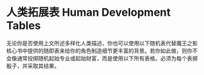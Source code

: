# 人类拓展表 Human Development Tables

无论你是否使用上文所述多样化人类描述，你也可以使用以下随机表代替魔王之影核心书中提供的随即表来给你的角色制造细节更丰富的背景。若你如此做，则你不会像通常投掷随机起始专业或起始财富，而是使用以下所有表格。必须为每个表掷骰子，并采取其结果。

 
